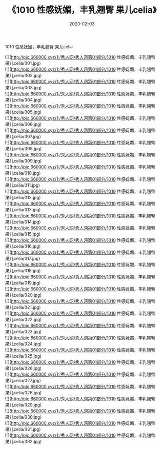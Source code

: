 ﻿---
layout: post
title:  《1010 性感妩媚，丰乳翘臀 果儿celia》
date:   2020-02-03
img: http://pic.660000.xyz/1:/秀人网/秀人网第01部分/1010 性感妩媚，丰乳翘臀 果儿celia/000.jpg
categories: [美女, 清纯, 唯美]
---

1010 性感妩媚，丰乳翘臀 果儿celia

  ![](http://pic.660000.xyz/1:/秀人网/秀人网第01部分/1010 性感妩媚，丰乳翘臀 果儿celia/001.jpg) <br> ![](http://pic.660000.xyz/1:/秀人网/秀人网第01部分/1010 性感妩媚，丰乳翘臀 果儿celia/002.jpg) <br> ![](http://pic.660000.xyz/1:/秀人网/秀人网第01部分/1010 性感妩媚，丰乳翘臀 果儿celia/003.jpg) <br> ![](http://pic.660000.xyz/1:/秀人网/秀人网第01部分/1010 性感妩媚，丰乳翘臀 果儿celia/004.jpg) <br> ![](http://pic.660000.xyz/1:/秀人网/秀人网第01部分/1010 性感妩媚，丰乳翘臀 果儿celia/005.jpg) <br> ![](http://pic.660000.xyz/1:/秀人网/秀人网第01部分/1010 性感妩媚，丰乳翘臀 果儿celia/006.jpg) <br> ![](http://pic.660000.xyz/1:/秀人网/秀人网第01部分/1010 性感妩媚，丰乳翘臀 果儿celia/007.jpg) <br> ![](http://pic.660000.xyz/1:/秀人网/秀人网第01部分/1010 性感妩媚，丰乳翘臀 果儿celia/008.jpg) <br> ![](http://pic.660000.xyz/1:/秀人网/秀人网第01部分/1010 性感妩媚，丰乳翘臀 果儿celia/009.jpg) <br> ![](http://pic.660000.xyz/1:/秀人网/秀人网第01部分/1010 性感妩媚，丰乳翘臀 果儿celia/010.jpg) <br> ![](http://pic.660000.xyz/1:/秀人网/秀人网第01部分/1010 性感妩媚，丰乳翘臀 果儿celia/011.jpg) <br> ![](http://pic.660000.xyz/1:/秀人网/秀人网第01部分/1010 性感妩媚，丰乳翘臀 果儿celia/012.jpg) <br> ![](http://pic.660000.xyz/1:/秀人网/秀人网第01部分/1010 性感妩媚，丰乳翘臀 果儿celia/013.jpg) <br> ![](http://pic.660000.xyz/1:/秀人网/秀人网第01部分/1010 性感妩媚，丰乳翘臀 果儿celia/014.jpg) <br> ![](http://pic.660000.xyz/1:/秀人网/秀人网第01部分/1010 性感妩媚，丰乳翘臀 果儿celia/015.jpg) <br> ![](http://pic.660000.xyz/1:/秀人网/秀人网第01部分/1010 性感妩媚，丰乳翘臀 果儿celia/016.jpg) <br> ![](http://pic.660000.xyz/1:/秀人网/秀人网第01部分/1010 性感妩媚，丰乳翘臀 果儿celia/017.jpg) <br> ![](http://pic.660000.xyz/1:/秀人网/秀人网第01部分/1010 性感妩媚，丰乳翘臀 果儿celia/018.jpg) <br> ![](http://pic.660000.xyz/1:/秀人网/秀人网第01部分/1010 性感妩媚，丰乳翘臀 果儿celia/019.jpg) <br> ![](http://pic.660000.xyz/1:/秀人网/秀人网第01部分/1010 性感妩媚，丰乳翘臀 果儿celia/020.jpg) <br> ![](http://pic.660000.xyz/1:/秀人网/秀人网第01部分/1010 性感妩媚，丰乳翘臀 果儿celia/021.jpg) <br> ![](http://pic.660000.xyz/1:/秀人网/秀人网第01部分/1010 性感妩媚，丰乳翘臀 果儿celia/022.jpg) <br> ![](http://pic.660000.xyz/1:/秀人网/秀人网第01部分/1010 性感妩媚，丰乳翘臀 果儿celia/023.jpg) <br> ![](http://pic.660000.xyz/1:/秀人网/秀人网第01部分/1010 性感妩媚，丰乳翘臀 果儿celia/024.jpg) <br> ![](http://pic.660000.xyz/1:/秀人网/秀人网第01部分/1010 性感妩媚，丰乳翘臀 果儿celia/025.jpg) <br> ![](http://pic.660000.xyz/1:/秀人网/秀人网第01部分/1010 性感妩媚，丰乳翘臀 果儿celia/026.jpg) <br> ![](http://pic.660000.xyz/1:/秀人网/秀人网第01部分/1010 性感妩媚，丰乳翘臀 果儿celia/027.jpg) <br> ![](http://pic.660000.xyz/1:/秀人网/秀人网第01部分/1010 性感妩媚，丰乳翘臀 果儿celia/028.jpg) <br> ![](http://pic.660000.xyz/1:/秀人网/秀人网第01部分/1010 性感妩媚，丰乳翘臀 果儿celia/029.jpg) <br> ![](http://pic.660000.xyz/1:/秀人网/秀人网第01部分/1010 性感妩媚，丰乳翘臀 果儿celia/030.jpg) <br> ![](http://pic.660000.xyz/1:/秀人网/秀人网第01部分/1010 性感妩媚，丰乳翘臀 果儿celia/031.jpg) <br> ![](http://pic.660000.xyz/1:/秀人网/秀人网第01部分/1010 性感妩媚，丰乳翘臀 果儿celia/032.jpg) <br>